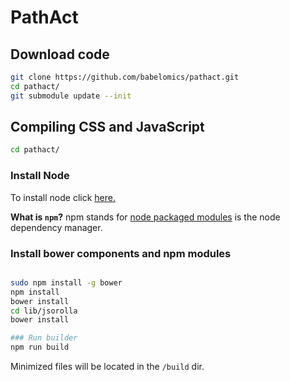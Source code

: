 PathAct
========


## Download code
```bash
git clone https://github.com/babelomics/pathact.git
cd pathact/
git submodule update --init
```


## Compiling CSS and JavaScript

```bash
cd pathact/
```

### Install Node
To install node click [here.](https://github.com/joyent/node/wiki/Installing-Node.js-via-package-manager)

**What is `npm`?** npm stands for [node packaged modules](http://npmjs.org/) is the node dependency manager.

### Install bower components and npm modules

```bash

sudo npm install -g bower
npm install
bower install
cd lib/jsorolla
bower install

### Run builder
npm run build
```
Minimized files will be located in the `/build` dir.
